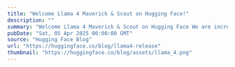 ```yaml
---
title: "Welcome Llama 4 Maverick & Scout on Hugging Face!"
description: ""
summary: "Welcome Llama 4 Maverick & Scout on Hugging Face We are incredibly excited to welcome the next gener..."
pubDate: "Sat, 05 Apr 2025 00:00:00 GMT"
source: "Hugging Face Blog"
url: "https://huggingface.co/blog/llama4-release"
thumbnail: "https://huggingface.co/blog/assets/llama_4.png"
---
```


